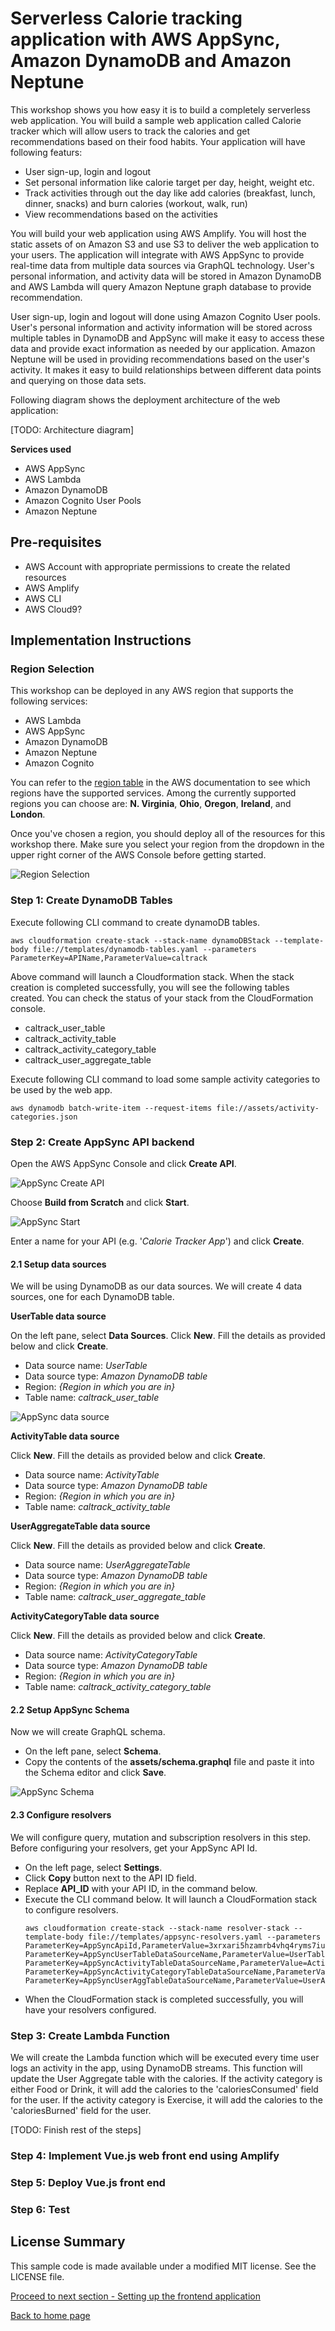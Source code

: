 # Serverless Calorie tracking application with AWS AppSync, Amazon DynamoDB and Amazon Neptune

This workshop shows you how easy it is to build a completely serverless web application. You will build a sample web application called Calorie tracker which will allow users to track the calories and get recommendations based on their food habits.
Your application will have following featurs:
- User sign-up, login and logout
- Set personal information like calorie target per day, height, weight etc.
- Track activities through out the day like add calories (breakfast, lunch, dinner, snacks) and burn calories (workout, walk, run)
- View recommendations based on the activities

You will build your web application using AWS Amplify. You will host the static assets of on Amazon S3 and use S3 to deliver the web application to your users. The application will integrate with AWS AppSync to provide real-time data from multiple data sources via GraphQL technology. User's personal information, and activity data will be stored in Amazon DynamoDB and AWS Lambda will query Amazon Neptune graph database to provide recommendation.

User sign-up, login and logout will done using Amazon Cognito User pools. User's personal information and activity information will be stored across multiple tables in DynamoDB and AppSync will make it easy to access these data and provide exact information as needed by our application. Amazon Neptune will be used in providing recommendations based on the user's activity. It makes it easy to build relationships between different data points and querying on those data sets.

Following diagram shows the deployment architecture of the web application:

[TODO: Architecture diagram]

**Services used**
- AWS AppSync
- AWS Lambda
- Amazon DynamoDB
- Amazon Cognito User Pools
- Amazon Neptune

## Pre-requisites

- AWS Account with appropriate permissions to create the related resources
- AWS Amplify
- AWS CLI
- AWS Cloud9?

## Implementation Instructions

### Region Selection
This workshop can be deployed in any AWS region that supports the following services:
- AWS Lambda
- AWS AppSync
- Amazon DynamoDB
- Amazon Neptune
- Amazon Cognito

You can refer to the [region table](https://aws.amazon.com/about-aws/global-infrastructure/regional-product-services/) in the AWS documentation to see which regions have the supported services. Among the currently supported regions you can choose are: **N. Virginia**, **Ohio**, **Oregon**, **Ireland**, and **London**.

Once you've chosen a region, you should deploy all of the resources for this workshop there. Make sure you select your region from the dropdown in the upper right corner of the AWS Console before getting started.

![Region Selection](images/region.jpg)

### Step 1: Create DynamoDB Tables
Execute following CLI command to create dynamoDB tables.
```
aws cloudformation create-stack --stack-name dynamoDBStack --template-body file://templates/dynamodb-tables.yaml --parameters ParameterKey=APIName,ParameterValue=caltrack
```
Above command will launch a Cloudformation stack. When the stack creation is completed successfully, you will see the following tables created. You can check the status of your stack from the CloudFormation console.
- caltrack_user_table
- caltrack_activity_table
- caltrack_activity_category_table
- caltrack_user_aggregate_table

Execute following CLI command to load some sample activity categories to be used by the web app.
```
aws dynamodb batch-write-item --request-items file://assets/activity-categories.json
```

### Step 2: Create AppSync API backend
Open the AWS AppSync Console and click **Create API**.

![AppSync Create API](images/appsync-createapi.jpg)

Choose **Build from Scratch** and click **Start**.

![AppSync Start](images/appsync-start.jpg)

Enter a name for your API (e.g. '*Calorie Tracker App*') and click **Create**.

#### 2.1 Setup data sources
We will be using DynamoDB as our data sources. We will create 4 data sources, one for each DynamoDB table.

**UserTable data source**

On the left pane, select **Data Sources**. Click **New**. Fill the details as provided below and click **Create**.
- Data source name: *UserTable*
- Data source type: *Amazon DynamoDB table*
- Region: *{Region in which you are in}*
- Table name: *caltrack_user_table*

![AppSync data source](images/appsync-ds.jpg)

**ActivityTable data source**

Click **New**. Fill the details as provided below and click **Create**.
- Data source name: *ActivityTable*
- Data source type: *Amazon DynamoDB table*
- Region: *{Region in which you are in}*
- Table name: *caltrack_activity_table*

**UserAggregateTable data source**

Click **New**. Fill the details as provided below and click **Create**.
- Data source name: *UserAggregateTable*
- Data source type: *Amazon DynamoDB table*
- Region: *{Region in which you are in}*
- Table name: *caltrack_user_aggregate_table*

**ActivityCategoryTable data source**

Click **New**. Fill the details as provided below and click **Create**.
- Data source name: *ActivityCategoryTable*
- Data source type: *Amazon DynamoDB table*
- Region: *{Region in which you are in}*
- Table name: *caltrack_activity_category_table*

#### 2.2 Setup AppSync Schema
Now we will create GraphQL schema.
- On the left pane, select **Schema**.
- Copy the contents of the **assets/schema.graphql** file and paste it into the Schema editor and click **Save**.

![AppSync Schema](images/appsync-schema.jpg)

#### 2.3 Configure resolvers
We will configure query, mutation and subscription resolvers in this step. Before configuring your resolvers, get your AppSync API Id.
- On the left page, select **Settings**.
- Click **Copy** button next to the API ID field.
- Replace **API_ID** with your API ID, in the command below.
- Execute the CLI command below. It will launch a CloudFormation stack to configure resolvers.
  ```
  aws cloudformation create-stack --stack-name resolver-stack --template-body file://templates/appsync-resolvers.yaml --parameters ParameterKey=AppSyncApiId,ParameterValue=3xrxari5hzamrb4vhq4ryms7iu ParameterKey=AppSyncUserTableDataSourceName,ParameterValue=UserTable ParameterKey=AppSyncActivityTableDataSourceName,ParameterValue=ActivityTable ParameterKey=AppSyncActivityCategoryTableDataSourceName,ParameterValue=ActivityCategoryTable ParameterKey=AppSyncUserAggTableDataSourceName,ParameterValue=UserAggregateTable
  ```
- When the CloudFormation stack is completed successfully, you will have your resolvers configured.

### Step 3: Create Lambda Function
We will create the Lambda function which will be executed every time user logs an activity in the app, using DynamoDB streams. This function will update the User Aggregate table with the calories. If the activity category is either Food or Drink, it will add the calories to the 'caloriesConsumed' field for the user. If the activity category is Exercise, it will add the calories to the 'caloriesBurned' field for the user.

[TODO: Finish rest of the steps]

### Step 4: Implement Vue.js web front end using Amplify

### Step 5: Deploy Vue.js front end

### Step 6: Test

## License Summary
This sample code is made available under a modified MIT license. See the LICENSE file.

[Proceed to next section - Setting up the frontend application](../3_frontend/README.md)

[Back to home page](../README.md)
